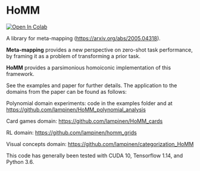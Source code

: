 # HoMM


[![Open In Colab](https://colab.research.google.com/assets/colab-badge.svg)](https://colab.research.google.com/github/tkukurin/HoMM/blob/master/PolyColabExample.ipynb)

A library for meta-mapping (<https://arxiv.org/abs/2005.04318>).

**Meta-mapping** provides a new perspective on zero-shot task performance, by framing it as a problem of transforming a prior task.

**HoMM** provides a parsimonious homoiconic implementation of this framework.

See the examples and paper for further details. The application to the domains from the paper can be found as follows:

Polynomial domain experiments: code in the examples folder and at <https://github.com/lampinen/HoMM_polynomial_analysis>

Card games domain: <https://github.com/lampinen/HoMM_cards>

RL domain: <https://github.com/lampinen/homm_grids>

Visual concepts domain: <https://github.com/lampinen/categorization_HoMM>

This code has generally been tested with CUDA 10, Tensorflow 1.14, and Python 3.6.
